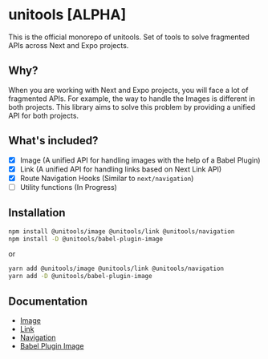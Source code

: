 # unitools [ALPHA]

This is the official monorepo of unitools. Set of tools to solve fragmented APIs across Next and Expo projects.

## Why?

When you are working with Next and Expo projects, you will face a lot of fragmented APIs. For example, the way to handle the Images is different in both projects. This library aims to solve this problem by providing a unified API for both projects.

## What's included?

- [x] Image (A unified API for handling images with the help of a Babel Plugin)
- [x] Link (A unified API for handling links based on Next Link API)
- [x] Route Navigation Hooks (Similar to `next/navigation`)
- [ ] Utility functions (In Progress)

## Installation

```bash
npm install @unitools/image @unitools/link @unitools/navigation
npm install -D @unitools/babel-plugin-image
```

or

```bash
yarn add @unitools/image @unitools/link @unitools/navigation
yarn add -D @unitools/babel-plugin-image
```

## Documentation

- [Image](packages/image/README.md)
- [Link](packages/link/README.md)
- [Navigation](packages/navigation/README.md)
- [Babel Plugin Image](packages/babel-plugin-universal-image/README.md)
